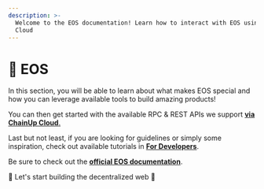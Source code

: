 ```yaml
---
description: >-
  Welcome to the EOS documentation! Learn how to interact with EOS using ChainUp
  Cloud
---
```


# 🍆 EOS

In this section, you will be able to learn about what makes EOS special and how you can leverage available tools to build amazing products!

You can then get started with the available RPC & REST APIs we support [ **via ChainUp Cloud**.](https://cloud.chainup.com)

Last but not least, if you are looking for guidelines or simply some inspiration, check out available tutorials in [**For Developers**](../../introduction/for-developers/use-blockchain-api.md).

Be sure to check out the [**official EOS documentation**](https://developers.eos.io/).

🚀 Let's start building the decentralized web 🚀
